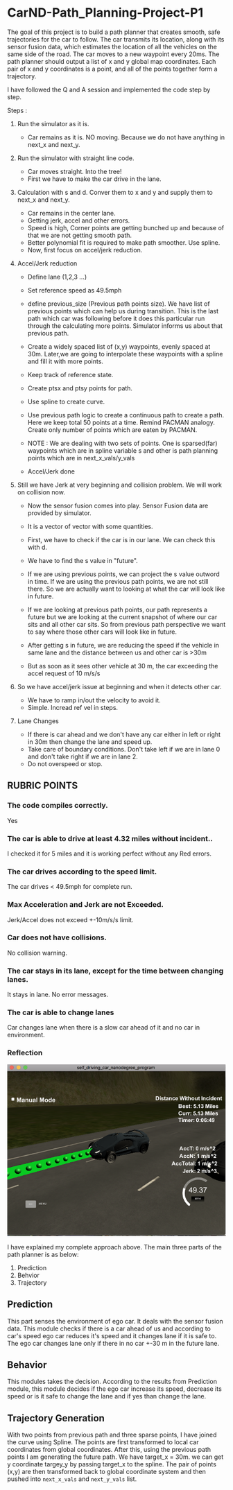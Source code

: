 # CarND-Path_Planning-Project-P1

The goal of this project is to build a path planner that creates smooth, safe trajectories for the car to follow. The car transmits its location, along with its sensor fusion data, which estimates the location of all the vehicles on the same side of the road. The car moves to a new waypoint every 20ms. The path planner should output a list of x and y global map coordinates. Each pair of x and y coordinates is a point, and all of the points together form a trajectory.

I have followed the Q and A session and implemented the code step by step. 

Steps : 

1.	Run the simulator as it is.
	- Car remains as it is. NO moving. Because we do not have anything in next_x and next_y.
2.	Run the simulator with straight line code.
	- Car moves straight. Into the tree!
	- First we have to make the car drive in the lane.
3.	Calculation with s and d. Conver them to x and y and supply them to next_x and next_y.
	- Car remains in the center lane.
	- Getting jerk, accel and other errors.
	- Speed is high, Corner points are getting bunched up and because of that we are not getting smooth path.
	- Better polynomial fit is required to make path smoother. Use spline.
	- Now, first focus on accel/jerk reduction.
4.	Accel/Jerk reduction
	- Define lane (1,2,3 ...)
	- Set reference speed as 49.5mph
	- define previous_size (Previous path points size). We have list of previous points which can help us during transition.
	  This is the last path which car was following before it does this particular run through the calculating more points.
	  Simulator informs us about that previous path.
	- Create a widely spaced list of (x,y) waypoints, evenly spaced at 30m. Later,we are going to interpolate these waypoints
	  with a spline and fill it with more points.
	- Keep track of reference state.
	- Create ptsx and ptsy points for path.
	- Use spline to create curve.
	- Use previous path logic to create a continuous path to create a path. Here we keep total 50 points at a time. Remind PACMAN
	  analogy. Create only number of points which are eaten by PACMAN.
	- NOTE : We are dealing with two sets of points. One is sparsed(far) waypoints which are in spline variable s and other is path planning points which are in next_x_vals/y_vals

    - Accel/Jerk done

5.	Still we have Jerk at very beginning and collision problem. We will work on collision now.

	- Now the sensor fusion comes into play. Sensor Fusion data are provided by simulator.
	- It is a vector of vector with some quantities.
	- First, we have to check if the car is in our lane. We can check this with d.
	- We have to find the s value in "future".
	- If we are using previous points, we can project the s value outword in time. If we are using the previous path points, we are
	  not still there. So we are actually want to looking at what the car will look like in future. 
	- If we are looking at previous path points, our path represents a future but we are looking at the current snapshot of where our car sits and
	  all other car sits. So from previous path perspective we want to say where those other cars will look like in future.

	- After getting s in future, we are reducing the speed if the vehicle in same lane and the distance between us and other car is >30m
	- But as soon as it sees other vehicle at 30 m, the car exceeding the accel request of 10 m/s/s

6.	So we have accel/jerk issue at beginning and when it detects other car.
	- We have to ramp in/out the velocity to avoid it. 
	- Simple. Incread ref vel in steps.

7.	Lane Changes
	- If there is car ahead and we don't have any car either in left or right in 30m then change the lane and speed up. 
	- Take care of boundary conditions. Don't take left if we are in lane 0 and don't take right if we are in lane 2. 
	- Do not overspeed or stop.

## RUBRIC POINTS

### The code compiles correctly.
Yes

### The car is able to drive at least 4.32 miles without incident..
I checked it for 5 miles and it is working perfect without any Red errors.

### The car drives according to the speed limit.
The car drives < 49.5mph for complete run.

### Max Acceleration and Jerk are not Exceeded.
Jerk/Accel does not exceed +-10m/s/s limit.

### Car does not have collisions.
No collision warning.

### The car stays in its lane, except for the time between changing lanes.
It stays in lane. No error messages.

### The car is able to change lanes
Car changes lane when there is a slow car ahead of it and no car in environment.

### Reflection

![image](simulator.png)

I have explained my complete approach above. The main three parts of the path planner is as below:

1.	Prediction
2.	Behvior
3.	Trajectory

## Prediction

This part senses the environment of ego car. It deals with the sensor fusion data. This module checks if there is a car ahead of us and according to car's speed ego car reduces it's speed and it changes lane if it is safe to. The ego car changes lane only if there in no car +-30 m in the future lane.

## Behavior

This modules takes the decision. According to the results from Prediction module, this module decides if the ego car increase its speed, decrease its speed or is it safe to change the lane and if yes than change the lane.

## Trajectory Generation

With two points from previous path and three sparse points, I have joined the curve using Spline. The points are first transformed to local car coordinates from global coordinates.
After this, using the previous path points I am generating the future path. We have target_x = 30m. we can get y coordinate targey_y by passing target_x to the spline. The pair of points (x,y) are then transformed back to global coordinate system and then pushed into `next_x_vals` and `next_y_vals` list. 



